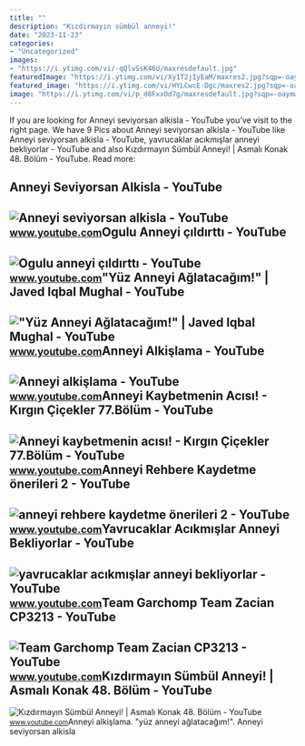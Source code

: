 ```yaml
---
title: ""
description: "Kızdırmayın sümbül anneyi!"
date: "2023-11-23"
categories:
- "Uncategorized"
images:
- "https://i.ytimg.com/vi/-qQlvSsK46U/maxresdefault.jpg"
featuredImage: "https://i.ytimg.com/vi/Xy1T2jIyEaM/maxres2.jpg?sqp=-oaymwEoCIAKENAF8quKqQMcGADwAQH4AfAEgAKACooCDAgAEAEYfyBGKCYwDw==&amp;rs=AOn4CLD202u7T45GfRhsEmoxoBnwAb0z7g"
featured_image: "https://i.ytimg.com/vi/HYLCwcE-Dgc/maxres2.jpg?sqp=-oaymwEoCIAKENAF8quKqQMcGADwAQH4AYwCgALgA4oCDAgAEAEYRSBHKGUwDw==&amp;rs=AOn4CLC_ulBvmvqa2cf2uT56Qfk3FCYaDA"
image: "https://i.ytimg.com/vi/p_d8FxxOd7g/maxresdefault.jpg?sqp=-oaymwEmCIAKENAF8quKqQMa8AEB-AHUBoAC4AOKAgwIABABGGUgVihLMA8=&amp;rs=AOn4CLDnvqjy7CsTBCqSmqaO0-B17wnOHA"
---
```


If you are looking for Anneyi seviyorsan alkisla - YouTube you've visit to the right page. We have 9 Pics about Anneyi seviyorsan alkisla - YouTube like Anneyi seviyorsan alkisla - YouTube, yavrucaklar acıkmışlar anneyi bekliyorlar - YouTube and also Kızdırmayın Sümbül Anneyi! | Asmalı Konak 48. Bölüm - YouTube. Read more:

Anneyi Seviyorsan Alkisla - YouTube
-----------------------------------

 ![Anneyi seviyorsan alkisla - YouTube](https://i.ytimg.com/vi/p_d8FxxOd7g/maxresdefault.jpg?sqp=-oaymwEmCIAKENAF8quKqQMa8AEB-AHUBoAC4AOKAgwIABABGGUgVihLMA8=&rs=AOn4CLDnvqjy7CsTBCqSmqaO0-B17wnOHA) <small>www.youtube.com</small>Ogulu Anneyi çıldırttı - YouTube
--------------------------------

 ![Ogulu anneyi çıldırttı - YouTube](https://i.ytimg.com/vi/g7zFcCgKcC4/maxres2.jpg?sqp=-oaymwEoCIAKENAF8quKqQMcGADwAQH4AYwCgALgA4oCDAgAEAEYTCBXKGUwDw==&rs=AOn4CLDv8M2viWwgq0_INJF-XYahKymi6A) <small>www.youtube.com</small>"Yüz Anneyi Ağlatacağım!" | Javed Iqbal Mughal - YouTube
--------------------------------------------------------

 !["Yüz Anneyi Ağlatacağım!" | Javed Iqbal Mughal - YouTube](https://i.ytimg.com/vi/-qQlvSsK46U/maxresdefault.jpg) <small>www.youtube.com</small>Anneyi Alkişlama - YouTube
--------------------------

 ![Anneyi alkişlama - YouTube](https://i.ytimg.com/vi/dBsOp1_Yf2c/hq2.jpg?sqp=-oaymwEoCOADEOgC8quKqQMcGADwAQH4Ad4DgALgA4oCDAgAEAEYZSBUKFAwDw==&rs=AOn4CLBAD38v2VsUSGY9QL2OMwnJa2NP6g) <small>www.youtube.com</small>Anneyi Kaybetmenin Acısı! - Kırgın Çiçekler 77.Bölüm - YouTube
--------------------------------------------------------------

 ![Anneyi kaybetmenin acısı! - Kırgın Çiçekler 77.Bölüm - YouTube](https://i.ytimg.com/vi/C1iTAQCMulQ/maxresdefault.jpg) <small>www.youtube.com</small>Anneyi Rehbere Kaydetme önerileri 2 - YouTube
---------------------------------------------

 ![anneyi rehbere kaydetme önerileri 2 - YouTube](https://i.ytimg.com/vi/Xy1T2jIyEaM/maxres2.jpg?sqp=-oaymwEoCIAKENAF8quKqQMcGADwAQH4AfAEgAKACooCDAgAEAEYfyBGKCYwDw==&rs=AOn4CLD202u7T45GfRhsEmoxoBnwAb0z7g) <small>www.youtube.com</small>Yavrucaklar Acıkmışlar Anneyi Bekliyorlar - YouTube
---------------------------------------------------

 ![yavrucaklar acıkmışlar anneyi bekliyorlar - YouTube](https://i.ytimg.com/vi/pmXfLfS9kkk/maxres2.jpg?sqp=-oaymwEoCIAKENAF8quKqQMcGADwAQH4Ac4FgAKACooCDAgAEAEYWSBlKDUwDw==&rs=AOn4CLBNfb3G38Kv81MROnwApSzWAkLHKQ) <small>www.youtube.com</small>Team Garchomp Team Zacian CP3213 - YouTube
------------------------------------------

 ![Team Garchomp Team Zacian CP3213 - YouTube](https://i.ytimg.com/vi/HYLCwcE-Dgc/maxres2.jpg?sqp=-oaymwEoCIAKENAF8quKqQMcGADwAQH4AYwCgALgA4oCDAgAEAEYRSBHKGUwDw==&rs=AOn4CLC_ulBvmvqa2cf2uT56Qfk3FCYaDA) <small>www.youtube.com</small>Kızdırmayın Sümbül Anneyi! | Asmalı Konak 48. Bölüm - YouTube
-------------------------------------------------------------

 ![Kızdırmayın Sümbül Anneyi! | Asmalı Konak 48. Bölüm - YouTube](https://i.ytimg.com/vi/g2jmOBzUKrw/maxresdefault.jpg) <small>www.youtube.com</small>Anneyi alkişlama. "yüz anneyi ağlatacağım!". Anneyi seviyorsan alkisla
